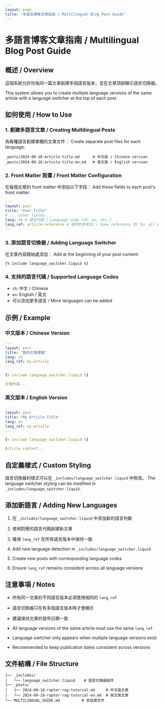 ```yaml
---
layout: page
title: "多語言博客文章指南 / Multilingual Blog Post Guide"
---
```


# 多語言博客文章指南 / Multilingual Blog Post Guide

## 概述 / Overview

這個系統允許你為同一篇文章創建多個語言版本，並在文章頂部顯示語言切換器。

This system allows you to create multiple language versions of the same article with a language switcher at the top of each post.

## 如何使用 / How to Use

### 1. 創建多語言文章 / Creating Multilingual Posts

為每種語言創建單獨的文章文件：
Create separate post files for each language:

```
_posts/2024-09-18-article-title.md      # 中文版 / Chinese version
_posts/2024-09-18-article-title-en.md   # 英文版 / English version
```

### 2. Front Matter 設置 / Front Matter Configuration

在每個文章的 front matter 中添加以下字段：
Add these fields to each post's front matter:

```yaml
---
layout: post
title: "Your Title"
# ... other fields ...
lang: zh # 語言代碼 / Language code (zh, en, etc.)
lang_ref: article-reference # 相同的參考ID / Same reference ID for all versions
---
```

### 3. 添加語言切換器 / Adding Language Switcher

在文章內容開始處添加：
Add at the beginning of your post content:

```liquid
{% include language_switcher.liquid %}
```

### 4. 支持的語言代碼 / Supported Language Codes

- `zh`: 中文 / Chinese
- `en`: English / 英文
- 可以添加更多語言 / More languages can be added

## 示例 / Example

### 中文版本 / Chinese Version

```yaml
---
layout: post
title: "我的文章標題"
lang: zh
lang_ref: my-article
---

{% include language_switcher.liquid %}

文章內容...
```

### 英文版本 / English Version

```yaml
---
layout: post
title: "My Article Title"
lang: en
lang_ref: my-article
---

{% include language_switcher.liquid %}

Article content...
```

## 自定義樣式 / Custom Styling

語言切換器的樣式可以在 `_includes/language_switcher.liquid` 中修改。
The language switcher styling can be modified in `_includes/language_switcher.liquid`.

## 添加新語言 / Adding New Languages

1. 在 `_includes/language_switcher.liquid` 中添加新的語言判斷
2. 使用對應的語言代碼創建新文章
3. 確保 `lang_ref` 在所有語言版本中保持一致

4. Add new language detection in `_includes/language_switcher.liquid`
5. Create new posts with corresponding language codes
6. Ensure `lang_ref` remains consistent across all language versions

## 注意事項 / Notes

- 所有同一文章的不同語言版本必須使用相同的 `lang_ref`
- 語言切換器只在有多個語言版本時才會顯示
- 建議保持文章的發布日期一致

- All language versions of the same article must use the same `lang_ref`
- Language switcher only appears when multiple language versions exist
- Recommended to keep publication dates consistent across versions

## 文件結構 / File Structure

```
├── _includes/
│   └── language_switcher.liquid    # 語言切換器組件
├── _posts/
│   ├── 2024-09-18-raptor-rag-tutorial.md     # 中文版文章
│   └── 2024-09-18-raptor-rag-tutorial-en.md  # 英文版文章
└── MULTILINGUAL_GUIDE.md          # 本指南文件
```
